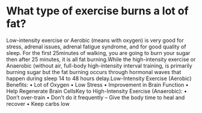 # What type of exercise burns a lot of fat?

Low-intensity exercise or Aerobic (means with oxygen) is very good for stress, adrenal issues, adrenal fatigue syndrome, and for good quality of sleep. For the first 25minutes of walking, you are going to burn your sugar then after 25 minutes, it is all fat burning.While the high-intensity exercise or Anaerobic (without air, full-body high-intensity interval training, is primarily burning sugar but the fat burning occurs through hormonal waves that happen during sleep 14 to 48 hours delay.Low-Intensity Exercise (Aerobic) Benefits: • Lot of Oxygen • Low Stress • Improvement in Brain Function • Help Regenerate Brain CellsKey to High-Intensity Exercise (Anaerobic): • Don’t over-train • Don’t do it frequently – Give the body time to heal and recover • Keep carbs low